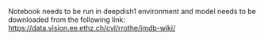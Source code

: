 Notebook needs to be run in deepdish1 environment and model needs to be downloaded from the following link: https://data.vision.ee.ethz.ch/cvl/rrothe/imdb-wiki/